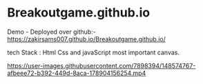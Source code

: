 # Breakoutgame.github.io

Demo - Deployed over github:- https://zakirsams007.github.io/Breakoutgame.github.io/

tech Stack : Html Css and javaScript most important canvas.


https://user-images.githubusercontent.com/7898394/148574767-afbeee72-b392-449d-8aca-178904156254.mp4

